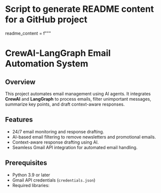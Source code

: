 # Script to generate README content for a GitHub project

readme_content = f"""
# CrewAI-LangGraph Email Automation System

## Overview
This project automates email management using AI agents. It integrates **CrewAI** and **LangGraph** to process emails, filter unimportant messages, summarize key points, and draft context-aware responses.

## Features
- 24/7 email monitoring and response drafting.
- AI-based email filtering to remove newsletters and promotional emails.
- Context-aware response drafting using AI.
- Seamless Gmail API integration for automated email handling.

## Prerequisites
- Python 3.9 or later
- Gmail API credentials (`credentials.json`)
- Required libraries:
